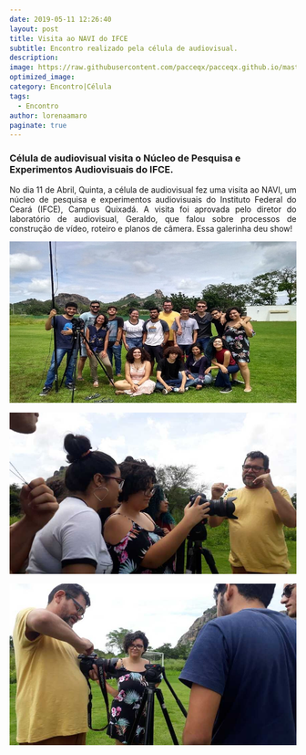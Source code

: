 ```yaml
---
date: 2019-05-11 12:26:40
layout: post
title: Visita ao NAVI do IFCE
subtitle: Encontro realizado pela célula de audiovisual.
description: 
image: https://raw.githubusercontent.com/pacceqx/pacceqx.github.io/master/assets/pic/2019-05-11/capa.jpg
optimized_image: 
category: Encontro|Célula
tags:
  - Encontro
author: lorenaamaro
paginate: true
---
```





### Célula de audiovisual visita o Núcleo de Pesquisa e Experimentos Audiovisuais do IFCE.

<p style = "text-align: justify">
No dia 11 de Abril, Quinta, a célula de audiovisual fez uma visita ao NAVI, um núcleo de pesquisa e experimentos audiovisuais do Instituto Federal do Ceará (IFCE), Campus Quixadá. A visita foi aprovada pelo diretor do laboratório de audiovisual, Geraldo, que falou sobre processos de construção de vídeo, roteiro e planos de câmera. Essa galerinha deu show!
</p>

![](https://raw.githubusercontent.com/pacceqx/pacceqx.github.io/master/assets/pic/2019-05-11/img1.jpg)

![](https://raw.githubusercontent.com/pacceqx/pacceqx.github.io/master/assets/pic/2019-05-11/img2.jpg)

![](https://raw.githubusercontent.com/pacceqx/pacceqx.github.io/master/assets/pic/2019-05-11/img3.jpg)



